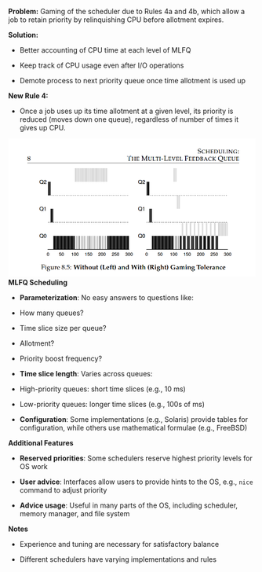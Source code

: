 **Problem:** Gaming of the scheduler due to Rules 4a and 4b, which allow a job to retain priority by relinquishing CPU before allotment expires.

**Solution:**

- Better accounting of CPU time at each level of MLFQ

- Keep track of CPU usage even after I/O operations

- Demote process to next priority queue once time allotment is used up

**New Rule 4:**

- Once a job uses up its time allotment at a given level, its priority is reduced (moves down one queue), regardless of number of times it gives up CPU.

![alt_test](chapter-8-4.png)
**MLFQ Scheduling**

- **Parameterization**: No easy answers to questions like:

- How many queues?

- Time slice size per queue?

- Allotment?

- Priority boost frequency?

- **Time slice length**: Varies across queues:

- High-priority queues: short time slices (e.g., 10 ms)

- Low-priority queues: longer time slices (e.g., 100s of ms)

- **Configuration**: Some implementations (e.g., Solaris) provide tables for configuration, while others use mathematical formulae (e.g., FreeBSD)

**Additional Features**

- **Reserved priorities**: Some schedulers reserve highest priority levels for OS work

- **User advice**: Interfaces allow users to provide hints to the OS, e.g., `nice` command to adjust priority

- **Advice usage**: Useful in many parts of the OS, including scheduler, memory manager, and file system

**Notes**

- Experience and tuning are necessary for satisfactory balance

- Different schedulers have varying implementations and rules